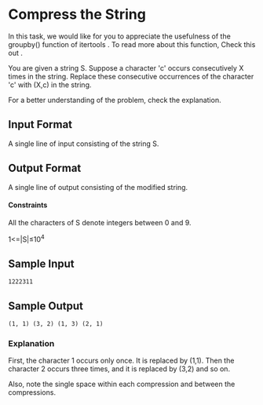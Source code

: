 # Compress the String

In this task, we would like for you to appreciate the usefulness of the groupby() function of itertools . To read more about this function, Check this out .

You are given a string S. Suppose a character 'c' occurs consecutively X times in the string. Replace these consecutive occurrences of the character 'c' with \(X,c\) in the string.

For a better understanding of the problem, check the explanation.

## Input Format

A single line of input consisting of the string S.

## Output Format

A single line of output consisting of the modified string.

#### Constraints

All the characters of S denote integers between 0 and 9.

1\<=|S|$\le$10<sup>4</sup>
## Sample Input
```
1222311
```
## Sample Output
```
(1, 1) (3, 2) (1, 3) (2, 1)
```
### Explanation

First, the character 1 occurs only once. It is replaced by \(1,1\). Then the character 2 occurs three times, and it is replaced by \(3,2\) and so on.

Also, note the single space within each compression and between the compressions.
